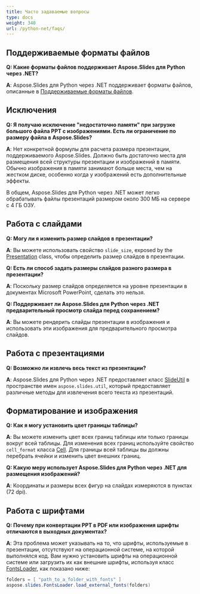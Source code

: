 ```yaml
---
title: Часто задаваемые вопросы
type: docs
weight: 340
url: /python-net/faqs/
---
```


## **Поддерживаемые форматы файлов**

**Q: Какие форматы файлов поддерживает Aspose.Slides для Python через .NET?**

**A**: Aspose.Slides для Python через .NET поддерживает форматы файлов, описанные в [Поддерживаемые форматы файлов](/slides/python-net/supported-file-formats/).

## **Исключения**

**Q: Я получаю исключение "недостаточно памяти" при загрузке большого файла PPT с изображениями. Есть ли ограничение по размеру файла в Aspose.Slides?**

**A**: Нет конкретной формулы для расчета размера презентации, поддерживаемого Aspose.Slides. Должно быть достаточно места для размещения всей структуры презентации и изображений в памяти. Обычно изображения в памяти занимают больше места, чем на жестком диске, особенно когда у изображений есть дополнительные эффекты.

В общем, Aspose.Slides для Python через .NET может легко обрабатывать файлы презентаций размером около 300 МБ на сервере с 4 ГБ ОЗУ.

## **Работа с слайдами**

**Q: Могу ли я изменить размер слайдов в презентации?**

**A**: Вы можете использовать свойство `slide_size`, exposed by the [Presentation](https://reference.aspose.com/slides/python-net/aspose.slides/presentation/) class, чтобы определить размер слайдов в презентации.

**Q: Есть ли способ задать размеры слайдов разного размера в презентации?**

**A**: Поскольку размер слайдов определяется на уровне презентации в документах Microsoft PowerPoint, сделать это нельзя.

**Q: Поддерживает ли Aspose.Slides для Python через .NET предварительный просмотр слайда перед сохранением?**

**A**: Вы можете рендерить слайды презентации в изображения и использовать эти изображения для предварительного просмотра слайдов.

## **Работа с презентациями**

**Q: Возможно ли извлечь весь текст из презентации?**

**A**: Aspose.Slides для Python через .NET предоставляет класс [SlideUtil](https://reference.aspose.com/slides/python-net/aspose.slides.util/slideutil/) в пространстве имен `aspose.slides.util`, который предоставляет различные методы для извлечения всего текста из презентаций.

## **Форматирование и изображения**

**Q: Как я могу установить цвет границы таблицы?**

**A**: Вы можете изменить цвет всех границ таблицы или только границы вокруг всей таблицы. Для изменения всех границ используйте свойство `cell_format` класса [Cell](https://reference.aspose.com/slides/python-net/aspose.slides/cell/). Для границы всей таблицы вы должны перебрать ячейки и изменить цвет внешних границ.

**Q: Какую меру использует Aspose.Slides для Python через .NET для размещения изображений?**

**A**: Координаты и размеры всех фигур на слайдах измеряются в пунктах (72 dpi).

## **Работа с шрифтами**

**Q: Почему при конвертации PPT в PDF или изображения шрифты отличаются в выходных документах?**

**A**: Эта проблема может указывать на то, что шрифты, используемые в презентации, отсутствуют на операционной системе, на которой выполнялся код. Вам нужно установить шрифты на операционной системе или загрузить их как внешние шрифты, используя класс [FontsLoader](https://reference.aspose.com/slides/python-net/aspose.slides/fontsloader/), как показано ниже:
```cs
folders = [ "path_to_a_folder_with_fonts" ]
aspose.slides.FontsLoader.load_external_fonts(folders)
```